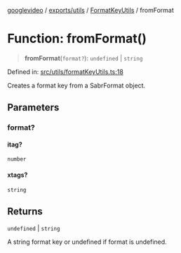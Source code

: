 [googlevideo](../../../../../README.md) / [exports/utils](../../../README.md) / [FormatKeyUtils](../README.md) / fromFormat

# Function: fromFormat()

> **fromFormat**(`format?`): `undefined` \| `string`

Defined in: [src/utils/formatKeyUtils.ts:18](https://github.com/LuanRT/googlevideo/blob/5b84100979befab767d819a9606dde964d469341/src/utils/formatKeyUtils.ts#L18)

Creates a format key from a SabrFormat object.

## Parameters

### format?

#### itag?

`number`

#### xtags?

`string`

## Returns

`undefined` \| `string`

A string format key or undefined if format is undefined.
